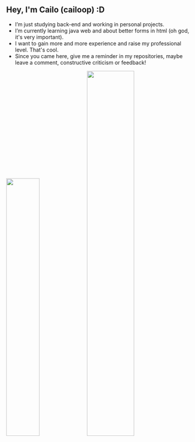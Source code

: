 ## Hey, I'm Cailo (cailoop) :D


-  I’m just studying back-end and working in personal projects.
-  I’m currently learning java web and about better forms in html (oh god, it's very important).
-  I want to gain more and more experience and raise my professional level. That's cool.
-  Since you came here, give me a reminder in my repositories, maybe leave a comment, constructive criticism or feedback!

<div >
<img width="42%" src="https://github-readme-stats.vercel.app/api?username=CailoPinheiro&show_icons=true&theme=tokyonight&hide_border=true&border_radius=10&title_color=8FD19F&icon_color=9B9BC1&bg_color=080E16&text_color=9B9BC1"/>

<img width="50%" src="https://github-readme-stats.vercel.app/api/top-langs/?username=CailoPinheiro&layout=compact&theme=tokyonight&hide_border=true&border_radius=10&title_color=8FD19F&icon_color=8FD19F&bg_color=080E16&text_color=9B9BC1"/>
</div>










